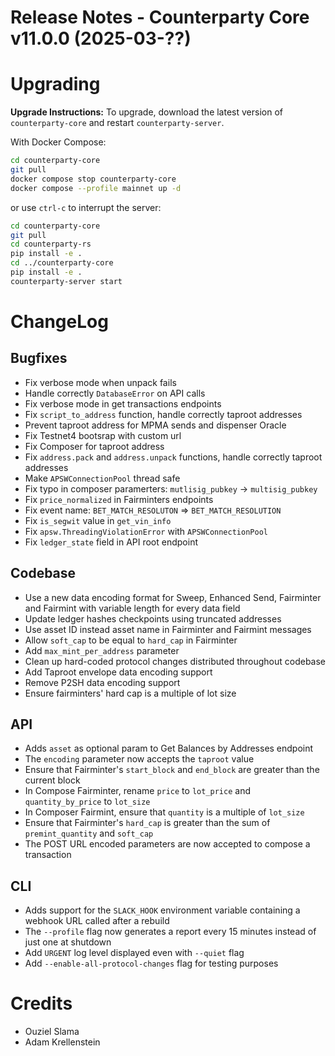 # Release Notes - Counterparty Core v11.0.0 (2025-03-??)


# Upgrading

**Upgrade Instructions:**
To upgrade, download the latest version of `counterparty-core` and restart `counterparty-server`.

With Docker Compose:

```bash
cd counterparty-core
git pull
docker compose stop counterparty-core
docker compose --profile mainnet up -d
```

or use `ctrl-c` to interrupt the server:

```bash
cd counterparty-core
git pull
cd counterparty-rs
pip install -e .
cd ../counterparty-core
pip install -e .
counterparty-server start
```

# ChangeLog

## Bugfixes

- Fix verbose mode when unpack fails
- Handle correctly `DatabaseError` on API calls
- Fix verbose mode in get transactions endpoints
- Fix `script_to_address` function, handle correctly taproot addresses
- Prevent taproot address for MPMA sends and dispenser Oracle
- Fix Testnet4 bootsrap with custom url
- Fix Composer for taproot address
- Fix `address.pack` and `address.unpack` functions, handle correctly taproot addresses
- Make `APSWConnectionPool` thread safe
- Fix typo in composer paramerters: `mutlisig_pubkey` -> `multisig_pubkey`
- Fix `price_normalized` in Fairminters endpoints
- Fix event name: `BET_MATCH_RESOLUTON` => `BET_MATCH_RESOLUTION`
- Fix `is_segwit` value in `get_vin_info`
- Fix `apsw.ThreadingViolationError` with `APSWConnectionPool`
- Fix `ledger_state` field in API root endpoint

## Codebase

- Use a new data encoding format for Sweep, Enhanced Send, Fairminter and Fairmint with variable length for every data field
- Update ledger hashes checkpoints using truncated addresses
- Use asset ID instead asset name in Fairminter and Fairmint messages
- Allow `soft_cap` to be equal to `hard_cap` in Fairminter
- Add `max_mint_per_address` parameter
- Clean up hard-coded protocol changes distributed throughout codebase
- Add Taproot envelope data encoding support
- Remove P2SH data encoding support
- Ensure fairminters' hard cap is a multiple of lot size

## API

- Adds `asset` as optional param to Get Balances by Addresses endpoint
- The `encoding` parameter now accepts the `taproot` value
- Ensure that Fairminter's `start_block` and `end_block` are greater than the current block
- In Compose Fairminter, rename `price` to `lot_price` and `quantity_by_price` to `lot_size`
- In Composer Fairmint, ensure that `quantity` is a multiple of `lot_size`
- Ensure that Fairminter's `hard_cap` is greater than the sum of `premint_quantity` and `soft_cap`
- The POST URL encoded parameters are now accepted to compose a transaction

## CLI

- Adds support for the `SLACK_HOOK` environment variable containing a webhook URL called after a rebuild
- The `--profile` flag now generates a report every 15 minutes instead of just one at shutdown
- Add `URGENT` log level displayed even with `--quiet` flag
- Add `--enable-all-protocol-changes` flag for testing purposes

# Credits

- Ouziel Slama
- Adam Krellenstein
